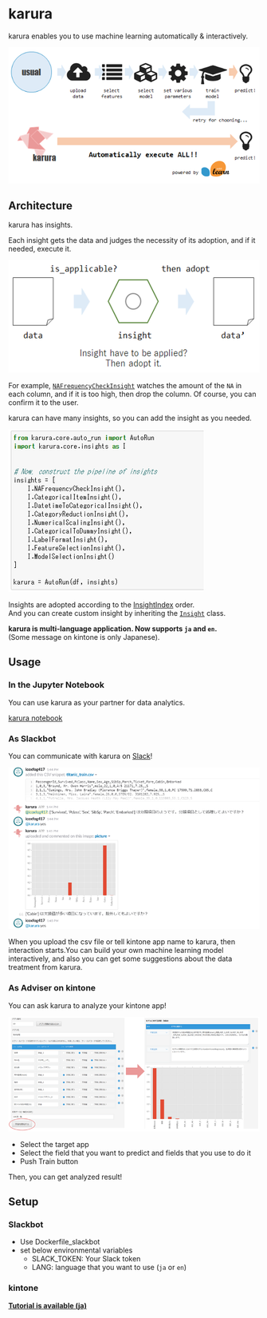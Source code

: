 # karura

karura enables you to use machine learning automatically & interactively.

![karura_concept](./doc/karura_concept.png)

## Architecture

karura has insights. 

Each insight gets the data and judges the necessity of its adoption, and if it needed, execute it.

![insight.png](./doc/insight.png)

For example, [`NAFrequencyCheckInsight`](https://github.com/chakki-works/karura/blob/master/karura/core/insights/na_frequency_insight.py) watches the amount of the `NA` in each column, and if it is too high, then drop the column. Of course, you can confirm it to the user.

karura can have many insights, so you can add the insight as you needed. 

![stack_insights](./doc/stack_insights.png)

Insights are adopted according to the [InsightIndex](https://github.com/chakki-works/karura/blob/master/karura/core/insight.py#L61) order.  
And you can create custom insight by inheriting the [`Insight`](https://github.com/chakki-works/karura/blob/master/karura/core/insight.py) class.


**karura is multi-language application. Now supports `ja` and `en`.**  
(Some message on kintone is only Japanese).


## Usage

### In the Jupyter Notebook

You can use karura as your partner for data analytics.

[karura notebook](https://github.com/chakki-works/karura/blob/master/doc/karura_notebook_demo.ipynb)

### As Slackbot

You can communicate with karura on [Slack](https://slack.com/)!

![karura_as_slackbot.PNG](./doc/karura_as_slackbot.PNG)

When you upload the csv file or tell kintone app name to karura, then interaction starts.You can build your own machine learning model interactively, and also you can get some suggestions about the data treatment from karura.


### As Adviser on kintone

You can ask karura to analyze your kintone app!

![karura_on_kintone.PNG](./doc/karura_on_kintone.PNG)

* Select the target app
* Select the field that you want to predict and fields that you use to do it
* Push Train button

Then, you can get analyzed result!

## Setup

### Slackbot

* Use Dockerfile_slackbot
* set below environmental variables
  * SLACK_TOKEN: Your Slack token
  * LANG: language that you want to use (`ja` or `en`)

### kintone

**[Tutorial is available (ja)](http://qiita.com/icoxfog417/private/ba6cc8c804f09fd2b16e)**
